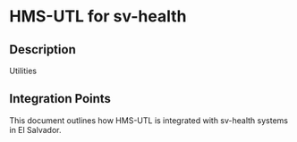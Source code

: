 # HMS-UTL for sv-health

## Description

Utilities

## Integration Points

This document outlines how HMS-UTL is integrated with sv-health systems in El Salvador.

